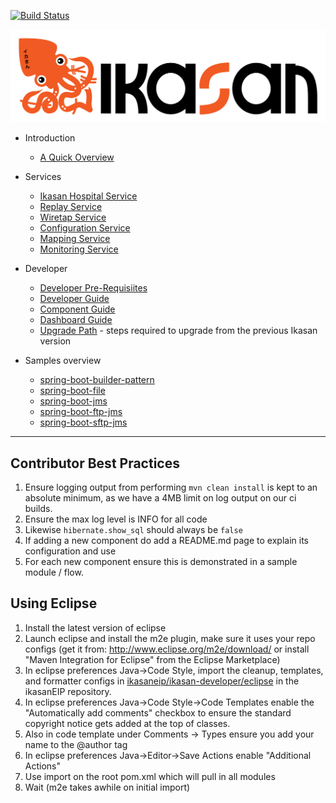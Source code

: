 [![Build Status](https://travis-ci.org/ikasanEIP/ikasan.svg?branch=3.1.x)](https://travis-ci.org/ikasanEIP/ikasan)

![Problem Domain](ikasaneip/developer/docs/quickstart-images/Ikasan-title-transparent.png)

- Introduction
    - [A Quick Overview](./QuickOverview.md)
    
- Services
    - [Ikasan Hospital Service](ikasaneip/hospital/Readme.md)
    - [Replay Service](ikasaneip/replay/Readme.md)
    - [Wiretap Service](ikasaneip/wiretap/Readme.md)
    - [Configuration Service](ikasaneip/configuration-service/Readme.md)
    - [Mapping Service](ikasaneip/mapping/Readme.md)
    - [Monitoring Service](ikasaneip/monitor/Readme.md)
    
- Developer
    - [Developer Pre-Requisiites](ikasaneip/developer/docs/DeveloperPreRequisites.md) 
    - [Developer Guide](ikasaneip/developer/docs/DeveloperGuide.md) 
    - [Component Guide](ikasaneip/component/Readme.md)
    - [Dashboard Guide](ikasaneip/visualisation/dashboard/README.md)
    - [Upgrade Path](./UpgradePath.md) - steps required to upgrade from the previous Ikasan version
    
 - Samples overview
    - [spring-boot-builder-pattern](ikasaneip/sample/spring-boot/builder-pattern/README.md)
    - [spring-boot-file](ikasaneip/sample/spring-boot/file/README.md)
    - [spring-boot-jms](ikasaneip/sample/spring-boot/jms/README.md)
    - [spring-boot-ftp-jms](ikasaneip/sample/spring-boot/ftp-jms/README.md)
    - [spring-boot-sftp-jms](ikasaneip/sample/spring-boot/sftp-jms/README.md)
---------------------


Contributor Best Practices
--------------------------
1. Ensure logging output from performing ```mvn clean install``` is kept to an absolute minimum, 
   as we have a 4MB limit on log output on our ci builds. 
2. Ensure the max log level is INFO for all code
3. Likewise ```hibernate.show_sql``` should always be ```false``` 
2. If adding a new component do add a README.md page to explain its configuration and use
3. For each new component ensure this is demonstrated in a sample module / flow. 
   
Using Eclipse
-------------
1. Install the latest version of eclipse
2. Launch eclipse and install the m2e plugin, make sure it uses your repo configs 
   (get it from: http://www.eclipse.org/m2e/download/ or install "Maven Integration for Eclipse" from the Eclipse Marketplace)
3. In eclipse preferences Java->Code Style, import the cleanup, templates, and
   formatter configs in [ikasaneip/ikasan-developer/eclipse](https://github.com/ikasanEIP/ikasan/tree/master/ikasaneip/developer/eclipse) in the ikasanEIP repository.
4. In eclipse preferences Java->Code Style->Code Templates enable the "Automatically add comments"
   checkbox to ensure the standard copyright notice gets added at the top of classes. 
5. Also in code template under Comments -> Types ensure you add your name to the @author tag   
6. In eclipse preferences Java->Editor->Save Actions enable "Additional Actions"
7. Use import on the root pom.xml which will pull in all modules
8. Wait (m2e takes awhile on initial import)

